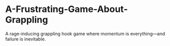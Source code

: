 # A-Frustrating-Game-About-Grappling
A rage-inducing grappling hook game where momentum is everything—and failure is inevitable.
